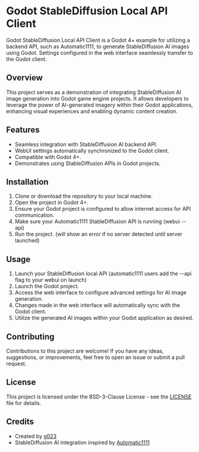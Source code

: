 # Godot StableDiffusion Local API Client

Godot StableDiffusion Local API Client is a Godot 4+ example for utilizing a backend API, such as Automatic1111, to generate StableDiffusion AI images using Godot. Settings configured in the web interface seamlessly transfer to the Godot client.

## Overview

This project serves as a demonstration of integrating StableDiffusion AI image generation into Godot game engine projects. It allows developers to leverage the power of AI-generated imagery within their Godot applications, enhancing visual experiences and enabling dynamic content creation.

## Features

- Seamless integration with StableDiffusion AI backend API.
- WebUI settings automatically synchronized to the Godot client.
- Compatible with Godot 4+.
- Demonstrates using StableDiffusion APIs in Godot projects.

## Installation

1. Clone or download the repository to your local machine.
2. Open the project in Godot 4+.
3. Ensure your Godot project is configured to allow internet access for API communication.
4. Make sure your Automatic1111 StableDiffusion API is running (webui --api)
5. Run the project. (will show an error if no server detected until server launched)

## Usage

1. Launch your StableDiffusion local API (automatic1111 users add the --api flag to your webui on launch)
2. Launch the Godot project.
3. Access the web interface to configure advanced settings for AI image generation.
4. Changes made in the web interface will automatically sync with the Godot client.
5. Utilize the generated AI images within your Godot application as desired.

## Contributing

Contributions to this project are welcome! If you have any ideas, suggestions, or improvements, feel free to open an issue or submit a pull request.

## License

This project is licensed under the BSD-3-Clause License - see the [LICENSE](LICENSE) file for details.

## Credits

- Created by [g023](https://github.com/g023?tab=repositories)
- StableDiffusion AI integration inspired by [Automatic1111](https://github.com/AUTOMATIC1111/stable-diffusion-webui)
